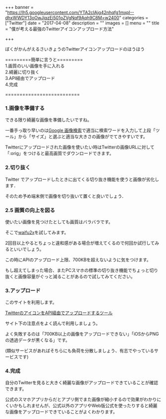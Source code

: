 +++
banner = "https://lh5.googleusercontent.com/YTA2cIAjg42nhqfg1mxpI--dhxWWDY13oOwJjqzEi501oZVgNqf9Aqh9C8M=w2400"
categories = ["Twitter"]
date = "2017-04-08"
description = ""
images = []
menu = ""
title = "僕が考える最強のTwitterアイコンアップロード方法"

+++

ぼくがかんがえるさいきょうのTwitterアイコンアップロードのほうほう

=========簡単に言うと=========  
1.画質のいい画像を手に入れる  
2.綺麗に切り抜く  
3.API経由でアップロード  
4.完成

==========================



<!--more-->


### 1.画像を準備する
できる限り綺麗な画像を準備したいですね。  

一番手っ取り早いのは[Google 画像検索](https://images.google.com/)で適当に検索ワードを入力して上段「ツール」から「サイズ」と選ぶと適当な大きさの画像がでてきやすいです。  


Twitterにアップロードされた画像を使いたい時はTwitterの画像URLに対して「:orig」をつけると最高画質でダウンロードできます。

### 2.切り抜く

Twitter でアップロードしたときに出てくる切り抜き機能を使うと画像が劣化します．

そのため予め端末側で画像を切り抜いて置くと良いでしょう．

### 2.5 画質の向上を図る

使いたい画像を見つけたとしても画質はバラバラです。

そこで[waifu2x](http://waifu2x.udp.jp/index.ja.html)を試してみます。  

2回目以上やるとちょっと違和感がある場合が増えてくるので何回か試行してみるといいでしょう。  

この時にAPIのアップロード上限、700KBを超えないように気をつけます。  

もし超えてしまった場合、またPCスマホの標準の切り抜き機能でちょっと切り抜くと画像容量がぐっと減ることがあるので試してみてください。



### 3.アップロード

このサイトを利用します。

[TwitterのアイコンをAPI経由でアップロードするツール](https://retrorocket.biz/upico/)

サイト下の注意点をよく読んで利用しましょう。  

よく失敗するのは「700KB以上の画像をアップロードできない」「iOSからPNGの透過データが黒くなる」です。  

(類似サービスがあればそちらにも負荷を分散しましょう、有志でやっているサービスです)  


### 4.完成

自分のTwitterを見ると大きく綺麗な画像がアップロードできていることが確認できます。  

公式のスマホアプリからだとアプリ側でまた画像が縮小するので効果がわかりにくいかもしれませんが、公式以外のアプリやWeb版公式を使ったりすると綺麗な画像をアップロードできていることがよくわかります。
